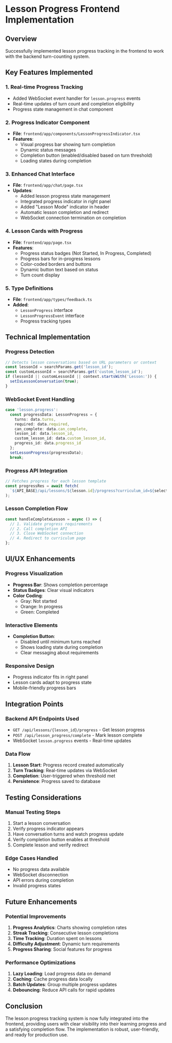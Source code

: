 # Lesson Progress Frontend Implementation

## Overview
Successfully implemented lesson progress tracking in the frontend to work with the backend turn-counting system.

## Key Features Implemented

### 1. **Real-time Progress Tracking**
- Added WebSocket event handler for `lesson.progress` events
- Real-time updates of turn count and completion eligibility
- Progress state management in chat component

### 2. **Progress Indicator Component**
- **File**: `frontend/app/components/LessonProgressIndicator.tsx`
- **Features**:
  - Visual progress bar showing turn completion
  - Dynamic status messages
  - Completion button (enabled/disabled based on turn threshold)
  - Loading states during completion

### 3. **Enhanced Chat Interface**
- **File**: `frontend/app/chat/page.tsx`
- **Updates**:
  - Added lesson progress state management
  - Integrated progress indicator in right panel
  - Added "Lesson Mode" indicator in header
  - Automatic lesson completion and redirect
  - WebSocket connection termination on completion

### 4. **Lesson Cards with Progress**
- **File**: `frontend/app/page.tsx`
- **Features**:
  - Progress status badges (Not Started, In Progress, Completed)
  - Progress bars for in-progress lessons
  - Color-coded borders and buttons
  - Dynamic button text based on status
  - Turn count display

### 5. **Type Definitions**
- **File**: `frontend/app/types/feedback.ts`
- **Added**:
  - `LessonProgress` interface
  - `LessonProgressEvent` interface
  - Progress tracking types

## Technical Implementation

### Progress Detection
```typescript
// Detects lesson conversations based on URL parameters or context
const lessonId = searchParams.get('lesson_id');
const customLessonId = searchParams.get('custom_lesson_id');
if (lessonId || customLessonId || context.startsWith('Lesson:')) {
  setIsLessonConversation(true);
}
```

### WebSocket Event Handling
```typescript
case 'lesson.progress':
  const progressData: LessonProgress = {
    turns: data.turns,
    required: data.required,
    can_complete: data.can_complete,
    lesson_id: data.lesson_id,
    custom_lesson_id: data.custom_lesson_id,
    progress_id: data.progress_id
  };
  setLessonProgress(progressData);
  break;
```

### Progress API Integration
```typescript
// Fetches progress for each lesson template
const progressRes = await fetch(
  `${API_BASE}/api/lessons/${lesson.id}/progress?curriculum_id=${selectedCurriculum.id}&token=${token}`
);
```

### Lesson Completion Flow
```typescript
const handleCompleteLesson = async () => {
  // 1. Validate progress requirements
  // 2. Call completion API
  // 3. Close WebSocket connection
  // 4. Redirect to curriculum page
};
```

## UI/UX Enhancements

### Progress Visualization
- **Progress Bar**: Shows completion percentage
- **Status Badges**: Clear visual indicators
- **Color Coding**: 
  - Gray: Not started
  - Orange: In progress
  - Green: Completed

### Interactive Elements
- **Completion Button**: 
  - Disabled until minimum turns reached
  - Shows loading state during completion
  - Clear messaging about requirements

### Responsive Design
- Progress indicator fits in right panel
- Lesson cards adapt to progress state
- Mobile-friendly progress bars

## Integration Points

### Backend API Endpoints Used
- `GET /api/lessons/{lesson_id}/progress` - Get lesson progress
- `POST /api/lesson_progress/complete` - Mark lesson complete
- WebSocket `lesson.progress` events - Real-time updates

### Data Flow
1. **Lesson Start**: Progress record created automatically
2. **Turn Tracking**: Real-time updates via WebSocket
3. **Completion**: User-triggered when threshold met
4. **Persistence**: Progress saved to database

## Testing Considerations

### Manual Testing Steps
1. Start a lesson conversation
2. Verify progress indicator appears
3. Have conversation turns and watch progress update
4. Verify completion button enables at threshold
5. Complete lesson and verify redirect

### Edge Cases Handled
- No progress data available
- WebSocket disconnection
- API errors during completion
- Invalid progress states

## Future Enhancements

### Potential Improvements
1. **Progress Analytics**: Charts showing completion rates
2. **Streak Tracking**: Consecutive lesson completions
3. **Time Tracking**: Duration spent on lessons
4. **Difficulty Adjustment**: Dynamic turn requirements
5. **Progress Sharing**: Social features for progress

### Performance Optimizations
1. **Lazy Loading**: Load progress data on demand
2. **Caching**: Cache progress data locally
3. **Batch Updates**: Group multiple progress updates
4. **Debouncing**: Reduce API calls for rapid updates

## Conclusion

The lesson progress tracking system is now fully integrated into the frontend, providing users with clear visibility into their learning progress and a satisfying completion flow. The implementation is robust, user-friendly, and ready for production use. 
